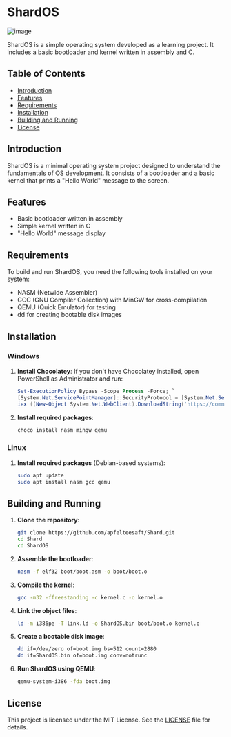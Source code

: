 # ShardOS

![image](https://github.com/user-attachments/assets/001dfe63-9b9c-4d69-b18a-7ec27b697813)


ShardOS is a simple operating system developed as a learning project. It includes a basic bootloader and kernel written in assembly and C.

## Table of Contents
- [Introduction](#introduction)
- [Features](#features)
- [Requirements](#requirements)
- [Installation](#installation)
- [Building and Running](#building-and-running)
- [License](#license)

## Introduction

ShardOS is a minimal operating system project designed to understand the fundamentals of OS development. It consists of a bootloader and a basic kernel that prints a "Hello World" message to the screen.

## Features

- Basic bootloader written in assembly
- Simple kernel written in C
- "Hello World" message display

## Requirements

To build and run ShardOS, you need the following tools installed on your system:

- NASM (Netwide Assembler)
- GCC (GNU Compiler Collection) with MinGW for cross-compilation
- QEMU (Quick Emulator) for testing
- dd for creating bootable disk images

## Installation

### Windows

1. **Install Chocolatey**: If you don't have Chocolatey installed, open PowerShell as Administrator and run:
   ```powershell
   Set-ExecutionPolicy Bypass -Scope Process -Force; `
   [System.Net.ServicePointManager]::SecurityProtocol = [System.Net.ServicePointManager]::SecurityProtocol -bor 3072; `
   iex ((New-Object System.Net.WebClient).DownloadString('https://community.chocolatey.org/install.ps1'))
   ```

2. **Install required packages**:
   ```cmd
   choco install nasm mingw qemu
   ```

### Linux

1. **Install required packages** (Debian-based systems):
   ```bash
   sudo apt update
   sudo apt install nasm gcc qemu
   ```

## Building and Running

1. **Clone the repository**:
   ```bash
   git clone https://github.com/apfelteesaft/Shard.git
   cd Shard
   cd ShardOS
   ```

2. **Assemble the bootloader**:
   ```bash
   nasm -f elf32 boot/boot.asm -o boot/boot.o
   ```

3. **Compile the kernel**:
   ```bash
   gcc -m32 -ffreestanding -c kernel.c -o kernel.o
   ```

4. **Link the object files**:
   ```bash
   ld -m i386pe -T link.ld -o ShardOS.bin boot/boot.o kernel.o
   ```

5. **Create a bootable disk image**:
   ```bash
   dd if=/dev/zero of=boot.img bs=512 count=2880
   dd if=ShardOS.bin of=boot.img conv=notrunc
   ```

6. **Run ShardOS using QEMU**:
   ```bash
   qemu-system-i386 -fda boot.img
   ```

## License

This project is licensed under the MIT License. See the [LICENSE](https://github.com/ApfelTeeSaft/Shard/blob/main/LICENSE) file for details.
